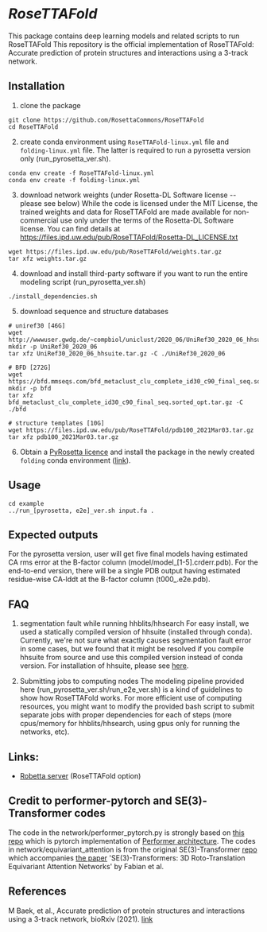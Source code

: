 # *RoseTTAFold* 
This package contains deep learning models and related scripts to run RoseTTAFold
This repository is the official implementation of RoseTTAFold: Accurate prediction of protein structures and interactions using a 3-track network.

## Installation

1. clone the package
```
git clone https://github.com/RosettaCommons/RoseTTAFold
cd RoseTTAFold
```

2. create conda environment using `RoseTTAFold-linux.yml` file and `folding-linux.yml` file. The latter is required to run a pyrosetta version only (run_pyrosetta_ver.sh).
```
conda env create -f RoseTTAFold-linux.yml
conda env create -f folding-linux.yml
```

3. download network weights (under Rosetta-DL Software license -- please see below)
While the code is licensed under the MIT License, the trained weights and data for RoseTTAFold are made available for non-commercial use only under the terms of the Rosetta-DL Software license. You can find details at https://files.ipd.uw.edu/pub/RoseTTAFold/Rosetta-DL_LICENSE.txt

```
wget https://files.ipd.uw.edu/pub/RoseTTAFold/weights.tar.gz
tar xfz weights.tar.gz
```

4. download and install third-party software if you want to run the entire modeling script (run_pyrosetta_ver.sh)
```
./install_dependencies.sh
```

5. download sequence and structure databases
```
# uniref30 [46G]
wget http://wwwuser.gwdg.de/~compbiol/uniclust/2020_06/UniRef30_2020_06_hhsuite.tar.gz
mkdir -p UniRef30_2020_06
tar xfz UniRef30_2020_06_hhsuite.tar.gz -C ./UniRef30_2020_06

# BFD [272G]
wget https://bfd.mmseqs.com/bfd_metaclust_clu_complete_id30_c90_final_seq.sorted_opt.tar.gz
mkdir -p bfd
tar xfz bfd_metaclust_clu_complete_id30_c90_final_seq.sorted_opt.tar.gz -C ./bfd

# structure templates [10G]
wget https://files.ipd.uw.edu/pub/RoseTTAFold/pdb100_2021Mar03.tar.gz
tar xfz pdb100_2021Mar03.tar.gz
```

6. Obtain a [PyRosetta licence](https://els2.comotion.uw.edu/product/pyrosetta) and install the package in the newly created `folding` conda environment ([link](http://www.pyrosetta.org/downloads)).

## Usage

```
cd example
../run_[pyrosetta, e2e]_ver.sh input.fa .
```

## Expected outputs
For the pyrosetta version, user will get five final models having estimated CA rms error at the B-factor column (model/model_[1-5].crderr.pdb).
For the end-to-end version, there will be a single PDB output having estimated residue-wise CA-lddt at the B-factor column (t000_.e2e.pdb).

## FAQ
1. segmentation fault while running hhblits/hhsearch
For easy install, we used a statically compiled version of hhsuite (installed through conda). Currently, we're not sure what exactly causes segmentation fault error in some cases, but we found that it might be resolved if you compile hhsuite from source and use this compiled version instead of conda version. For installation of hhsuite, please see [here](https://github.com/soedinglab/hh-suite).

2. Submitting jobs to computing nodes
The modeling pipeline provided here (run_pyrosetta_ver.sh/run_e2e_ver.sh) is a kind of guidelines to show how RoseTTAFold works. For more efficient use of computing resources, you might want to modify the provided bash script to submit separate jobs with proper dependencies for each of steps (more cpus/memory for hhblits/hhsearch, using gpus only for running the networks, etc). 

## Links:

* [Robetta server](https://robetta.bakerlab.org/) (RoseTTAFold option)

## Credit to performer-pytorch and SE(3)-Transformer codes
The code in the network/performer_pytorch.py is strongly based on [this repo](https://github.com/lucidrains/performer-pytorch) which is pytorch implementation of [Performer architecture](https://arxiv.org/abs/2009.14794).
The codes in network/equivariant_attention is from the original SE(3)-Transformer [repo](https://github.com/FabianFuchsML/se3-transformer-public) which accompanies [the paper](https://arxiv.org/abs/2006.10503) 'SE(3)-Transformers: 3D Roto-Translation Equivariant Attention Networks' by Fabian et al.


## References

M Baek, et al., Accurate prediction of protein structures and interactions using a 3-track network, bioRxiv (2021). [link](https://www.biorxiv.org/content/10.1101/2021.06.14.448402v1)

